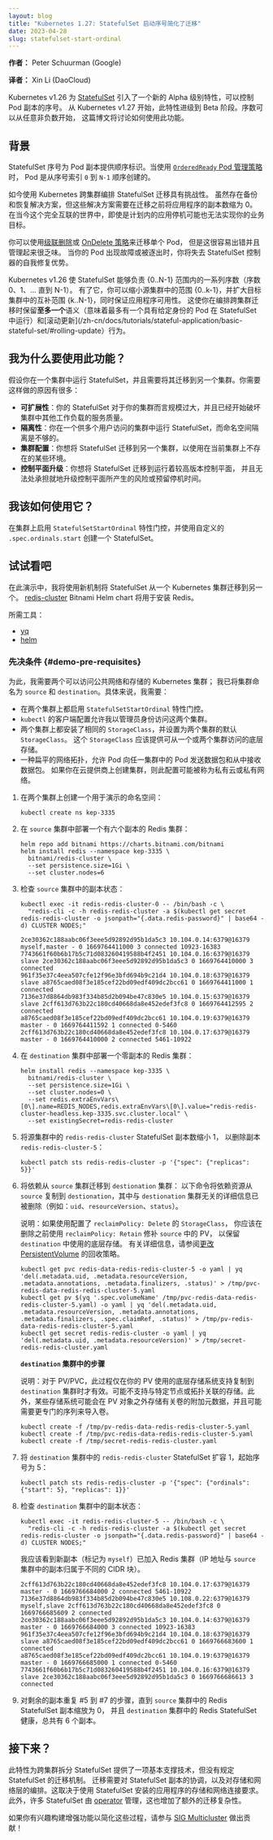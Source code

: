 ```yaml
---
layout: blog
title: "Kubernetes 1.27: StatefulSet 启动序号简化了迁移"
date: 2023-04-28
slug: statefulset-start-ordinal
---
```



**作者：** Peter Schuurman (Google)

**译者：** Xin Li (DaoCloud)

Kubernetes v1.26 为 [StatefulSet](/zh-cn/docs/concepts/workloads/controllers/statefulset/)
引入了一个新的 Alpha 级别特性，可以控制 Pod 副本的序号。
从 Kubernetes v1.27 开始，此特性进级到 Beta 阶段。序数可以从任意非负数开始，
这篇博文将讨论如何使用此功能。

## 背景

StatefulSet 序号为 Pod 副本提供顺序标识。当使用
[`OrderedReady` Pod 管理策略](/docs/tutorials/stateful-application/basic-stateful-set/#orderedready-pod-management)时，
Pod 是从序号索引 `0` 到 `N-1` 顺序创建的。

如今使用 Kubernetes 跨集群编排 StatefulSet 迁移具有挑战性。
虽然存在备份和恢复解决方案，但这些解决方案需要在迁移之前将应用程序的副本数缩为 0。
在当今这个完全互联的世界中，即使是计划内的应用停机可能也无法实现你的业务目标。

你可以使用[级联删除](/zh-cn/docs/tutorials/stateful-application/basic-stateful-set/#cascading-delete)或
[OnDelete 策略](/zh-cn/docs/tutorials/stateful-application/basic-stateful-set/#on-delete)来迁移单个 Pod，
但是这很容易出错并且管理起来很乏味。
当你的 Pod 出现故障或被逐出时，你将失去 StatefulSet 控制器的自我修复优势。

Kubernetes v1.26 使 StatefulSet 能够负责 {0..N-1} 范围内的一系列序数（序数 0、1、... 直到 N-1）。
有了它，你可以缩小源集群中的范围 {0..k-1}，并扩大目标集群中的互补范围 {k..N-1}，同时保证应用程序可用性。
这使你在编排跨集群迁移时保留**至多一个**语义（意味着最多有一个具有给定身份的
Pod 在 StatefulSet 中运行）和[滚动更新](/zh-cn/docs/tutorials/stateful-application/basic-stateful-set/#rolling-update）行为。

## 我为什么要使用此功能？

假设你在一个集群中运行 StatefulSet，并且需要将其迁移到另一个集群。你需要这样做的原因有很多：

 * **可扩展性**：你的 StatefulSet 对于你的集群而言规模过大，并且已经开始破坏集群中其他工作负载的服务质量。
 * **隔离性**：你在一个供多个用户访问的集群中运行 StatefulSet，而命名空间隔离是不够的。
 * **集群配置**：你想将 StatefulSet 迁移到另一个集群，以使用在当前集群上不存在的某些环境。
 * **控制平面升级**：你想将 StatefulSet 迁移到运行着较高版本控制平面，
   并且无法处承担就地升级控制平面所产生的风险或预留停机时间。

## 我该如何使用它？

在集群上启用 `StatefulSetStartOrdinal` 特性门控，并使用自定义的
`.spec.ordinals.start` 创建一个 StatefulSet。

## 试试看吧

在此演示中，我将使用新机制将 StatefulSet 从一个 Kubernetes 集群迁移到另一个。
[redis-cluster](https://github.com/bitnami/charts/tree/main/bitnami/redis-cluster)
Bitnami Helm chart 将用于安装 Redis。

所需工具：

 * [yq](https://github.com/mikefarah/yq)
 * [helm](https://helm.sh/docs/helm/helm_install/)

### 先决条件    {#demo-pre-requisites}

为此，我需要两个可以访问公共网络和存储的 Kubernetes 集群；
我已将集群命名为 `source` 和 `destination`。具体来说，我需要：

* 在两个集群上都启用 `StatefulSetStartOrdinal` 特性门控。
* `kubectl` 的客户端配置允许我以管理员身份访问这两个集群。
* 两个集群上都安装了相同的 `StorageClass`，并设置为两个集群的默认 `StorageClass`。
  这个 `StorageClass` 应该提供可从一个或两个集群访问的底层存储。
* 一种扁平的网络拓扑，允许 Pod 向任一集群中的 Pod 发送数据包和从中接收数据包。
  如果你在云提供商上创建集群，则此配置可能被称为私有云或私有网络。

1. 在两个集群上创建一个用于演示的命名空间：

   ```
   kubectl create ns kep-3335
   ```

2. 在 `source` 集群中部署一个有六个副本的 Redis 集群：

   ```
   helm repo add bitnami https://charts.bitnami.com/bitnami
   helm install redis --namespace kep-3335 \
     bitnami/redis-cluster \
     --set persistence.size=1Gi \
     --set cluster.nodes=6
   ```

3. 检查 `source` 集群中的副本状态：

   ```
   kubectl exec -it redis-redis-cluster-0 -- /bin/bash -c \
     "redis-cli -c -h redis-redis-cluster -a $(kubectl get secret redis-redis-cluster -o jsonpath="{.data.redis-password}" | base64 -d) CLUSTER NODES;"
   ```

   ```
   2ce30362c188aabc06f3eee5d92892d95b1da5c3 10.104.0.14:6379@16379 myself,master - 0 1669764411000 3 connected 10923-16383                                                                                                                                              
   7743661f60b6b17b5c71d083260419588b4f2451 10.104.0.16:6379@16379 slave 2ce30362c188aabc06f3eee5d92892d95b1da5c3 0 1669764410000 3 connected                                                                                             
   961f35e37c4eea507cfe12f96e3bfd694b9c21d4 10.104.0.18:6379@16379 slave a8765caed08f3e185cef22bd09edf409dc2bcc61 0 1669764411000 1 connected                                                                                                             
   7136e37d8864db983f334b85d2b094be47c830e5 10.104.0.15:6379@16379 slave 2cff613d763b22c180cd40668da8e452edef3fc8 0 1669764412595 2 connected                                                                                                                    
   a8765caed08f3e185cef22bd09edf409dc2bcc61 10.104.0.19:6379@16379 master - 0 1669764411592 1 connected 0-5460                                                                                                                                                   
   2cff613d763b22c180cd40668da8e452edef3fc8 10.104.0.17:6379@16379 master - 0 1669764410000 2 connected 5461-10922
   ```

4. 在 `destination` 集群中部署一个零副本的 Redis 集群：

   ```
   helm install redis --namespace kep-3335 \
     bitnami/redis-cluster \
     --set persistence.size=1Gi \
     --set cluster.nodes=0 \
     --set redis.extraEnvVars\[0\].name=REDIS_NODES,redis.extraEnvVars\[0\].value="redis-redis-cluster-headless.kep-3335.svc.cluster.local" \
     --set existingSecret=redis-redis-cluster
   ```

5. 将源集群中的 `redis-redis-cluster` StatefulSet 副本数缩小 1，
   以删除副本 `redis-redis-cluster-5`：

   ```
   kubectl patch sts redis-redis-cluster -p '{"spec": {"replicas": 5}}'
   ```

6. 将依赖从 `source` 集群迁移到 `destionation` 集群：
   以下命令将依赖资源从 `source` 复制到 `destionation`，其中与 `destionation`
   集群无关的详细信息已被删除（例如：`uid`、`resourceVersion`、`status`）。


   说明：如果使用配置了 `reclaimPolicy: Delete` 的 `StorageClass`，
        你应该在删除之前使用 `reclaimPolicy: Retain` 修补 `source` 中的 PV，
        以保留 `destination` 中使用的底层存储。
        有关详细信息，请参阅[更改 PersistentVolume](/zh-cn/docs/tasks/administer-cluster/change-pv-reclaim-policy/)
        的回收策略。
   
   ```
   kubectl get pvc redis-data-redis-redis-cluster-5 -o yaml | yq 'del(.metadata.uid, .metadata.resourceVersion, .metadata.annotations, .metadata.finalizers, .status)' > /tmp/pvc-redis-data-redis-redis-cluster-5.yaml
   kubectl get pv $(yq '.spec.volumeName' /tmp/pvc-redis-data-redis-redis-cluster-5.yaml) -o yaml | yq 'del(.metadata.uid, .metadata.resourceVersion, .metadata.annotations, .metadata.finalizers, .spec.claimRef, .status)' > /tmp/pv-redis-data-redis-redis-cluster-5.yaml
   kubectl get secret redis-redis-cluster -o yaml | yq 'del(.metadata.uid, .metadata.resourceVersion)' > /tmp/secret-redis-redis-cluster.yaml
   ```


   **`destination` 集群中的步骤**

   说明：对于 PV/PVC，此过程仅在你的 PV 使用的底层存储系统支持复制到 `destination`
        集群时才有效。可能不支持与特定节点或拓扑关联的存储。此外，某些存储系统可能会在 PV
        对象之外存储有关卷的附加元数据，并且可能需要更专门的序列来导入卷。
   
   ```
   kubectl create -f /tmp/pv-redis-data-redis-redis-cluster-5.yaml
   kubectl create -f /tmp/pvc-redis-data-redis-redis-cluster-5.yaml
   kubectl create -f /tmp/secret-redis-redis-cluster.yaml
   ```

7. 将 `destination` 集群中的 `redis-redis-cluster` StatefulSet 扩容 1，起始序号为 5：

   ```
   kubectl patch sts redis-redis-cluster -p '{"spec": {"ordinals": {"start": 5}, "replicas": 1}}'
   ```

8. 检查 `destination` 集群中的副本状态：

   ```
   kubectl exec -it redis-redis-cluster-5 -- /bin/bash -c \
     "redis-cli -c -h redis-redis-cluster -a $(kubectl get secret redis-redis-cluster -o jsonpath="{.data.redis-password}" | base64 -d) CLUSTER NODES;"
   ```

   我应该看到新副本（标记为 `myself`）已加入 Redis 集群（IP
   地址与 `source` 集群中的副本归属于不同的 CIDR 块）。

   ```
   2cff613d763b22c180cd40668da8e452edef3fc8 10.104.0.17:6379@16379 master - 0 1669766684000 2 connected 5461-10922
   7136e37d8864db983f334b85d2b094be47c830e5 10.108.0.22:6379@16379 myself,slave 2cff613d763b22c180cd40668da8e452edef3fc8 0 1669766685609 2 connected
   2ce30362c188aabc06f3eee5d92892d95b1da5c3 10.104.0.14:6379@16379 master - 0 1669766684000 3 connected 10923-16383
   961f35e37c4eea507cfe12f96e3bfd694b9c21d4 10.104.0.18:6379@16379 slave a8765caed08f3e185cef22bd09edf409dc2bcc61 0 1669766683600 1 connected
   a8765caed08f3e185cef22bd09edf409dc2bcc61 10.104.0.19:6379@16379 master - 0 1669766685000 1 connected 0-5460
   7743661f60b6b17b5c71d083260419588b4f2451 10.104.0.16:6379@16379 slave 2ce30362c188aabc06f3eee5d92892d95b1da5c3 0 1669766686613 3 connected
   ```

9. 对剩余的副本重复 #5 到 #7 的步骤，直到 `source` 集群中的 Redis StatefulSet 副本缩放为 0，
   并且 `destination` 集群中的 Redis StatefulSet 健康，总共有 6 个副本。

## 接下来？

此特性为跨集群拆分 StatefulSet 提供了一项基本支撑技术，但没有规定 StatefulSet 的迁移机制。
迁移需要对 StatefulSet 副本的协调，以及对存储和网络层的编排。这取决于使用 StatefulSet
安装的应用程序的存储和网络连接要求。此外，许多 StatefulSet 由
[operator](/zh-cn/docs/concepts/extend-kubernetes/operator/) 管理，这也增加了额外的迁移复杂性。

如果你有兴趣构建增强功能以简化这些过程，请参与
[SIG Multicluster](https://github.com/kubernetes/community/blob/master/sig-multicluster)
做出贡献！


